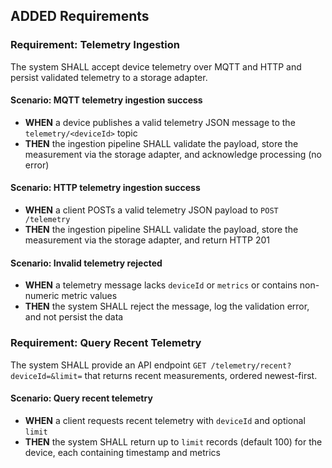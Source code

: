 ## ADDED Requirements
### Requirement: Telemetry Ingestion
The system SHALL accept device telemetry over MQTT and HTTP and persist validated telemetry to a storage adapter.

#### Scenario: MQTT telemetry ingestion success
- **WHEN** a device publishes a valid telemetry JSON message to the `telemetry/<deviceId>` topic
- **THEN** the ingestion pipeline SHALL validate the payload, store the measurement via the storage adapter, and acknowledge processing (no error)

#### Scenario: HTTP telemetry ingestion success
- **WHEN** a client POSTs a valid telemetry JSON payload to `POST /telemetry`
- **THEN** the ingestion pipeline SHALL validate the payload, store the measurement via the storage adapter, and return HTTP 201

#### Scenario: Invalid telemetry rejected
- **WHEN** a telemetry message lacks `deviceId` or `metrics` or contains non-numeric metric values
- **THEN** the system SHALL reject the message, log the validation error, and not persist the data

### Requirement: Query Recent Telemetry
The system SHALL provide an API endpoint `GET /telemetry/recent?deviceId=&limit=` that returns recent measurements, ordered newest-first.

#### Scenario: Query recent telemetry
- **WHEN** a client requests recent telemetry with `deviceId` and optional `limit`
- **THEN** the system SHALL return up to `limit` records (default 100) for the device, each containing timestamp and metrics
